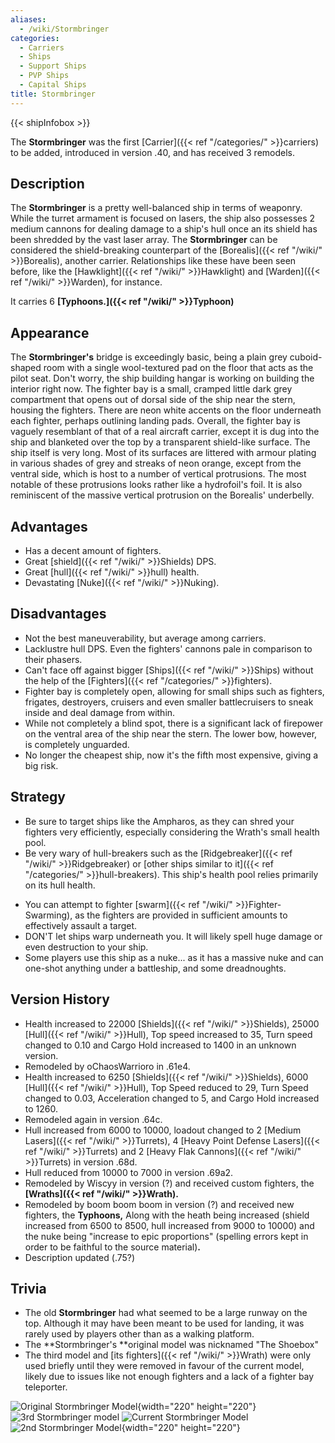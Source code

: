 ```yaml
---
aliases:
  - /wiki/Stormbringer
categories:
  - Carriers
  - Ships
  - Support Ships
  - PVP Ships
  - Capital Ships
title: Stormbringer
---
```


{{< shipInfobox >}}

The **Stormbringer** was the first [Carrier]({{< ref "/categories/" >}}carriers) to be added, introduced in version .40, and has received 3 remodels.

## Description

The **Stormbringer** is a pretty well-balanced ship in terms of weaponry. While the turret armament is focused on lasers, the ship also possesses 2 medium cannons for dealing damage to a ship's hull once an its shield has been shredded by the vast laser array. The **Stormbringer** can be considered the shield-breaking counterpart of the [Borealis]({{< ref "/wiki/" >}}Borealis), another carrier. Relationships like these have been seen before, like the [Hawklight]({{< ref "/wiki/" >}}Hawklight) and [Warden]({{< ref "/wiki/" >}}Warden), for instance.

It carries 6 **[Typhoons.]({{< ref "/wiki/" >}}Typhoon)**

## Appearance

The **Stormbringer's** bridge is exceedingly basic, being a plain grey cuboid-shaped room with a single wool-textured pad on the floor that acts as the pilot seat. Don't worry, the ship building hangar is working on building the interior right now. The fighter bay is a small, cramped little dark grey compartment that opens out of dorsal side of the ship near the stern, housing the fighters. There are neon white accents on the floor underneath each fighter, perhaps outlining landing pads. Overall, the fighter bay is vaguely resemblant of that of a real aircraft carrier, except it is dug into the ship and blanketed over the top by a transparent shield-like surface. The ship itself is very long. Most of its surfaces are littered with armour plating in various shades of grey and streaks of neon orange, except from the ventral side, which is host to a number of vertical protrusions. The most notable of these protrusions looks rather like a hydrofoil's foil. It is also reminiscent of the massive vertical protrusion on the Borealis' underbelly.

## Advantages

- Has a decent amount of fighters.
- Great [shield]({{< ref "/wiki/" >}}Shields) DPS.
- Great [hull]({{< ref "/wiki/" >}}hull) health.
- Devastating [Nuke]({{< ref "/wiki/" >}}Nuking).

## Disadvantages

- Not the best maneuverability, but average among carriers.
- Lacklustre hull DPS. Even the fighters' cannons pale in comparison to their phasers.
- Can't face off against bigger [Ships]({{< ref "/wiki/" >}}Ships) without the help of the [Fighters]({{< ref "/categories/" >}}fighters).
- Fighter bay is completely open, allowing for small ships such as fighters, frigates, destroyers, cruisers and even smaller battlecruisers to sneak inside and deal damage from within.
- While not completely a blind spot, there is a significant lack of firepower on the ventral area of the ship near the stern. The lower bow, however, is completely unguarded.
- No longer the cheapest ship, now it's the fifth most expensive, giving a big risk.

## Strategy

- Be sure to target ships like the Ampharos, as they can shred your fighters very efficiently, especially considering the Wrath's small health pool.
- Be very wary of hull-breakers such as the [Ridgebreaker]({{< ref "/wiki/" >}}Ridgebreaker) or [other ships similar to it]({{< ref "/categories/" >}}hull-breakers). This ship's health pool relies primarily on its hull health.

<!-- -->

- You can attempt to fighter [swarm]({{< ref "/wiki/" >}}Fighter-Swarming), as the fighters are provided in sufficient amounts to effectively assault a target.
- DON'T let ships warp underneath you. It will likely spell huge damage or even destruction to your ship.
- Some players use this ship as a nuke... as it has a massive nuke and can one-shot anything under a battleship, and some dreadnoughts.

## Version History

- Health increased to 22000 [Shields]({{< ref "/wiki/" >}}Shields), 25000 [Hull]({{< ref "/wiki/" >}}Hull), Top speed increased to 35, Turn speed changed to 0.10 and Cargo Hold increased to 1400 in an unknown version.
- Remodeled by oChaosWarrioro in .61e4.
- Health increased to 6250 [Shields]({{< ref "/wiki/" >}}Shields), 6000 [Hull]({{< ref "/wiki/" >}}Hull), Top Speed reduced to 29, Turn Speed changed to 0.03, Acceleration changed to 5, and Cargo Hold increased to 1260.
- Remodeled again in version .64c.
- Hull increased from 6000 to 10000, loadout changed to 2 [Medium Lasers]({{< ref "/wiki/" >}}Turrets), 4 [Heavy Point Defense Lasers]({{< ref "/wiki/" >}}Turrets) and 2 [Heavy Flak Cannons]({{< ref "/wiki/" >}}Turrets) in version .68d.
- Hull reduced from 10000 to 7000 in version .69a2.
- Remodeled by Wiscyy in version (?) and received custom fighters, the **[Wraths]({{< ref "/wiki/" >}}Wrath).**
- Remodeled by boom boom boom in version (?) and received new fighters, the **Typhoons,** Along with the heath being increased (shield increased from 6500 to 8500, hull increased from 9000 to 10000) and the nuke being "increase to epic proportions" (spelling errors kept in order to be faithful to the source material)**.**
- Description updated (.75?)

## Trivia

- The old **Stormbringer** had what seemed to be a large runway on the top. Although it may have been meant to be used for landing, it was rarely used by players other than as a walking platform.
- The **Stormbringer's **original model was nicknamed "The Shoebox"
- The third model and [its fighters]({{< ref "/wiki/" >}}Wrath) were only used briefly until they were removed in favour of the current model, likely due to issues like not enough fighters and a lack of a fighter bay teleporter.

![Original Stormbringer
Model](Stormbringer.png "Original Stormbringer Model"){width="220" height="220"} ![3rd Stormbringer
model](StormBringer2.png "3rd Stormbringer model") ![Current
Stormbringer Model](StormBringer3-2.png "Current Stormbringer Model") ![2nd Stormbringer
Model](StormBringer.png "2nd Stormbringer Model"){width="220" height="220"}
